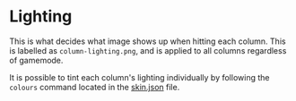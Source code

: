 # Lighting

This is what decides what image shows up when hitting each column. This is labelled as `column-lighting.png`, and is applied to all columns regardless of gamemode.

It is possible to tint each column's lighting individually by following the `colours` command located in the [skin.json](/wiki/skinning/json) file.

